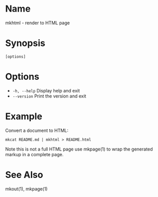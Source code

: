 # Name

mkhtml - render to HTML page

# Synopsis

```
[options]
```

# Options

+ `-h, --help` Display help and exit
+ `--version` Print the version and exit

# Example

Convert a document to HTML:

```shell
mkcat README.md | mkhtml > README.html
```

Note this is not a full HTML page use mkpage(1) to wrap the generated markup in a complete page.

# See Also

mkout(1), mkpage(1)
